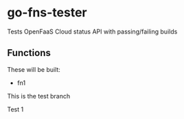 # go-fns-tester
Tests OpenFaaS Cloud status API with passing/failing builds

## Functions

These will be built:

- fn1

This is the test branch

Test 1

